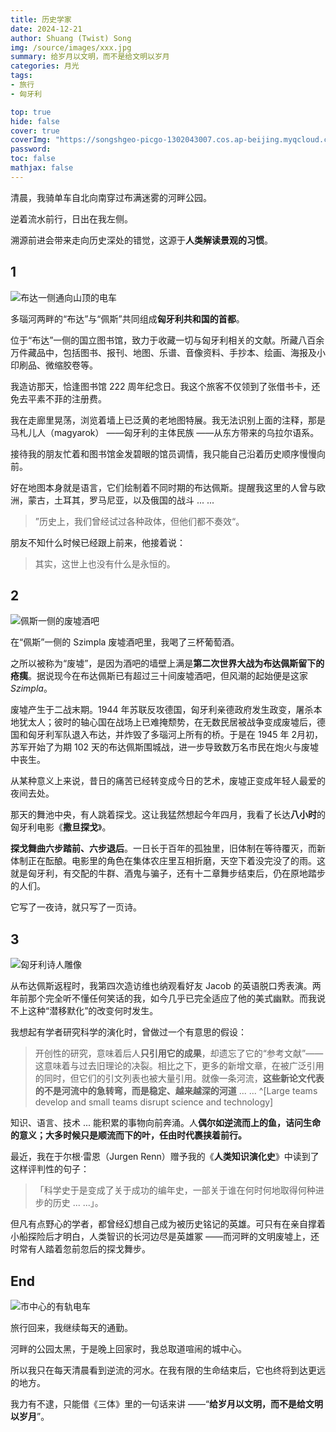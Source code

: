 ```yaml
---
title: 历史学家
date: 2024-12-21
author: Shuang (Twist) Song
img: /source/images/xxx.jpg
summary: 给岁月以文明，而不是给文明以岁月
categories: 月光
tags:
- 旅行
- 匈牙利

top: true
hide: false
cover: true
coverImg: "https://songshgeo-picgo-1302043007.cos.ap-beijing.myqcloud.com/uPic/4CE160AC-DD55-473D-880E-20C16847167B_1_105_c.jpeg"
password:
toc: false
mathjax: false
---
```


清晨，我骑单车自北向南穿过布满迷雾的河畔公园。

逆着流水前行，日出在我左侧。

溯源前进会带来走向历史深处的错觉，这源于**人类解读景观的习惯**。

## 1

![布达一侧通向山顶的电车](https://songshgeo-picgo-1302043007.cos.ap-beijing.myqcloud.com/uPic/81864C94-DD23-49C7-9571-F2EEA3246FBB_1_105_c.jpeg)

多瑙河两畔的“布达”与“佩斯”共同组成**匈牙利共和国的首都**。

位于“布达”一侧的国立图书馆，致力于收藏一切与匈牙利相关的文献。所藏八百余万件藏品中，包括图书、报刊、地图、乐谱、音像资料、手抄本、绘画、海报及小印刷品、微缩胶卷等。

我造访那天，恰逢图书馆 222 周年纪念日。我这个旅客不仅领到了张借书卡，还免去平素不菲的注册费。

我在走廊里晃荡，浏览着墙上已泛黄的老地图特展。我无法识别上面的注释，那是马札儿人（magyarok） ——匈牙利的主体民族 ——从东方带来的乌拉尔语系。

接待我的朋友忙着和图书馆金发碧眼的馆员调情，我只能自己沿着历史顺序慢慢向前。

好在地图本身就是语言，它们绘制着不同时期的布达佩斯。提醒我这里的人曾与欧洲，蒙古，土耳其，罗马尼亚，以及俄国的战斗 ... ...

> ”历史上，我们曾经试过各种政体，但他们都不奏效“。

朋友不知什么时候已经跟上前来，他接着说：

> 其实，这世上也没有什么是永恒的。

## 2

![佩斯一侧的废墟酒吧](https://songshgeo-picgo-1302043007.cos.ap-beijing.myqcloud.com/uPic/20241206-PC060253.jpeg)

在“佩斯”一侧的 Szimpla 废墟酒吧里，我喝了三杯葡萄酒。

之所以被称为“废墟”，是因为酒吧的墙壁上满是**第二次世界大战为布达佩斯留下的疮痍**。据说现今在布达佩斯已有超过三十间废墟酒吧，但风潮的起始便是这家 *Szimpla*。

废墟产生于二战末期。1944 年苏联反攻德国，匈牙利亲德政府发生政变，屠杀本地犹太人；彼时的轴心国在战场上已难掩颓势，在无数民居被战争变成废墟后，德国和匈牙利军队退入布达，并炸毁了多瑙河上所有的桥。于是在 1945 年 2月初，苏军开始了为期 102 天的布达佩斯围城战，进一步导致数万名市民在炮火与废墟中丧生。

从某种意义上来说，昔日的痛苦已经转变成今日的艺术，废墟正变成年轻人最爱的夜间去处。

那天的舞池中央，有人跳着探戈。这让我猛然想起今年四月，我看了长达**八小时**的匈牙利电影《**撒旦探戈**》。

**探戈舞曲六步踏前、六步退后**。一日长于百年的孤独里，旧体制在等待覆灭，而新体制正在酝酿。电影里的角色在集体农庄里互相折磨，天空下着没完没了的雨。这就是匈牙利，有交配的牛群、酒鬼与骗子，还有十二章舞步结束后，仍在原地踏步的人们。

它写了一夜诗，就只写了一页诗。

## 3

![匈牙利诗人雕像](https://songshgeo-picgo-1302043007.cos.ap-beijing.myqcloud.com/uPic/4CE160AC-DD55-473D-880E-20C16847167B_1_105_c.jpeg)

从布达佩斯返程时，我第四次造访维也纳观看好友 Jacob 的英语脱口秀表演。两年前那个完全听不懂任何笑话的我，如今几乎已完全适应了他的美式幽默。而我说不上这种“潜移默化”的改变何时发生。

我想起有学者研究科学的演化时，曾做过一个有意思的假设：

> 开创性的研究，意味着后人**只引用它的成果**，却遗忘了它的“参考文献”——这意味着与过去旧理论的决裂。相比之下，更多的新增文章，在被广泛引用的同时，但它们的引文列表也被大量引用。就像一条河流，**这些新论文代表的不是河流中的急转弯，而是稳定、越来越深的河道** ... ... ^[Large teams develop and small teams disrupt science and technology]

知识、语言、技术 ... 能积累的事物向前奔涌。人**偶尔如逆流而上的鱼，诘问生命的意义；大多时候只是顺流而下的叶，任由时代裹挟着前行。**

最近，我在于尔根·雷恩（Jurgen Renn）赠予我的《**人类知识演化史**》中读到了这样评判性的句子：

> 「科学史于是变成了关于成功的编年史，一部关于谁在何时何地取得何种进步的历史 ... ...」。

但凡有点野心的学者，都曾经幻想自己成为被历史铭记的英雄。可只有在亲自撑着小船探险后才明白，人类智识的长河边尽是英雄冢 ——而河畔的文明废墟上，还时常有人踏着忽前忽后的探戈舞步。

## End

![市中心的有轨电车](https://songshgeo-picgo-1302043007.cos.ap-beijing.myqcloud.com/uPic/2BD0E554-EF4B-43B4-89AD-2579CEF635F7_1_105_c.jpeg)

旅行回来，我继续每天的通勤。

河畔的公园太黑，于是晚上回家时，我总取道喧闹的城中心。

所以我只在每天清晨看到逆流的河水。在我有限的生命结束后，它也终将到达更远的地方。

我力有不逮，只能借《三体》里的一句话来讲 ——“**给岁月以文明，而不是给文明以岁月**”。
